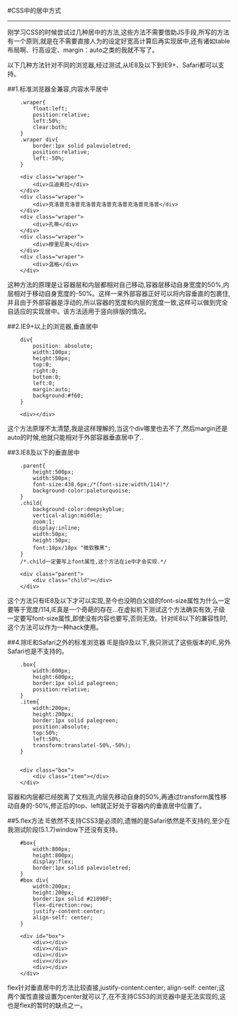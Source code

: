 ﻿#CSS中的居中方式



---

刚学习CSS的时候尝试过几种居中的方法,这些方法不需要借助JS手段,所写的方法有一个原则,就是在不需要直接人为的设定好宽高计算后再实现居中,还有诸如table布局啊、行高设定、margin：auto之类的我就不写了。

以下几种方法针对不同的浏览器,经过测试,从IE8及以下到IE9+、Safari都可以支持。

##1.标准浏览器全兼容,内容水平居中

```
    .wraper{
		float:left;
		position:relative;
		left:50%;
		clear:both;
	}
	.wraper div{
		border:1px solid palevioletred;
		position:relative;
		left:-50%;
	}

    <div class="wraper">
		<div>瓜迪奥拉</div>
	</div>
	<div class="wraper">
		<div>克洛普克洛普克洛普克洛普克洛普克洛普克洛普</div>
	</div>
	<div class="wraper">
		<div>孔蒂</div>
	</div>
	<div class="wraper">
		<div>穆里尼奥</div>
	</div>
	<div class="wraper">
		<div>温格</div>
	</div>
```
这种方法的原理是让容器层和内层都相对自己移动,容器层移动自身宽度的50%,内层相对于移动自身宽度的-50%。这样一来外部容器正好可以将内容垂直的包裹住,并且由于外部容器是浮动的,所以容器的宽度和内层的宽度一致,这样可以做到完全自适应的实现居中。该方法适用于竖向排版的情况。

##2.IE9+以上的浏览器,垂直居中
```
    div{
        position: absolute;
        width:100px;
        height:50px;
        top:0;
        right:0;
        bottom:0;
        left:0;
        margin:auto;
        background:#f60;
    }

    <div></div>
```
这个方法原理不太清楚,我是这样理解的,当这个div哪里也去不了,然后margin还是auto的时候,他就只能相对于外部容器垂直居中了..

##3.IE8及以下的垂直居中
```
    .parent{
		height:500px;
		width:500px;
		font-size:438.6px;/*(font-size:width/114)*/
		background-color:paleturquoise;
	}
	.child{
		background-color:deepskyblue;
		vertical-align:middle;
		zoom:1;
		display:inline;
		width:50px;
		height:50px;
		font:18px/18px "微软雅黑";
	}
	/*.child一定要写上font属性,这个方法在ie中才会实现.*/
	
    <div class="parent">
		<div class="child"></div>
	</div>

```
这个方法只有IE8及以下才可以实现,至今也没明白父级的font-size属性为什么一定要等于宽度/114,IE真是一个奇葩的存在...在虚拟机下测试这个方法确实有效,子级一定要写font-size属性,即使没有内容也要写,否则无效。针对IE8以下的兼容性时,这个方法可以作为一种hack使用。

##4.除IE和Safari之外的标准浏览器
IE是指9及以下,我只测试了这些版本的IE,另外Safari也是不支持的。
```
    .box{
        width:600px;
        height:600px;
        border:1px solid palegreen;
        position:relative;
    }
    .item{
        width:200px;
        height:200px;
        border:1px solid palegreen;
        position:absolute;
        top:50%;
        left:50%;
        transform:translate(-50%,-50%);         
    }
    
    
    <div class="box">
        <div class="item"></div>
    </div>
```
容器和内层都已经脱离了文档流,内层先移动自身的50%,再通过transform属性移动自身的-50%,修正后的top、left就正好处于容器内的垂直居中位置了。

##5.flex方法
IE依然不支持CSS3是必须的,遗憾的是Safari依然是不支持的,至少在我测试阶段(5.1.7)window下还没有支持。
```
    #box{
		width:800px;
		height:800px;
		display:flex;
		border:1px solid palevioletred;
	}
	#box div{
		width:200px;
		height:200px;
		border:1px solid #2189BF;
		flex-direction:row;
		justify-content:center;
		align-self: center;
	}
	
    <div id="box">
		<div></div>
		<div></div>
		<div></div>
		<div></div>
		<div></div>
	</div>
```
flex针对垂直居中的方法比较直接,justify-content:center; align-self: center;这两个属性直接设置为center就可以了,在不支持CSS3的浏览器中是无法实现的,这也是flex的暂时的缺点之一。
